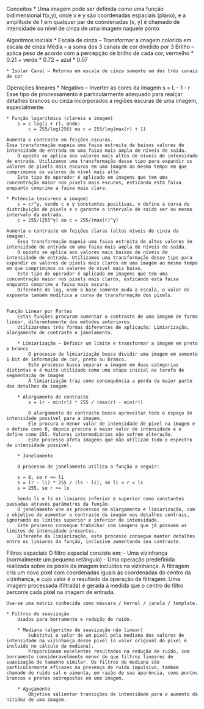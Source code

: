 Conceitos
    * Uma imagem pode ser definida como uma função bidimensional f(x,y), onde x e y são coordenadas espaciais (plano), e a amplitude de f em qualquer par de coordenadas (x, y) é chamado de intensidade ou nível de cinza de uma imagem naquele ponto.


Algoritmos iniciais
    * Escala de cinza – Transformar a imagem colorida em escala de cinza
        Média – a soma dos 3 canais de cor dividido por 3
        Brilho – aplica peso de acordo com a percepção de brilho de cada cor, vermelho * 0.21 + verde * 0.72 + azul * 0.07

    * Isolar Canal – Retorna em escala de cinza somente um dos três canais de cor


Operações lineares
    * Negativo – Inverter as cores da imagem
        s = L - 1 - r
        Esse tipo de processamento é particularmente adequado para realçar detalhes brancos ou cinza incorporados a regiões escuras de uma imagem, especialmente.

    * Função logarítmica (clareia a imagem)
        s = c log(1 + r), onde:
            c = 255/log(256) ou c = 255/log(max(r) + 1)

	Aumenta o contraste em feições escuras.        
	Essa transformação mapeia uma faixa estreita de baixos valores de intensidade de entrada em uma faixa mais ampla de níveis de saída.
        O oposto se aplica aos valores mais altos de níveis de intensidade de entrada. Utilizamos uma transformação desse tipo para expandir os valores de pixels mais escuros em uma imagem ao mesmo tempo em que comprimimos os valores de nível mais alto.
        Este tipo de operador é aplicado em imagens que tem uma concentração maior nos pixels mais escuros, esticando esta faixa enquanto comprime a faixa mais clara.

    * Potência (escurece a imagem)
        s = cr^γ, sendo c e γ constantes positivas, γ define a curva de distribuição de pixels e c garante o intervalo de saída ser no mesmo intervalo da entrada.
        c = 255/(255^γ) ou c = 255/(max(r)^γ)

	Aumenta o contraste em feições claras (altos níveis de cinza da imagem).
        Essa transformação mapeia uma faixa estreita de altos valores de intensidade de entrada em uma faixa mais ampla de níveis de saída.
        O oposto se aplica aos valores mais baixos de níveis de intensidade de entrada. Utilizamos uma transformação desse tipo para expandir os valores de pixels mais claros em uma imagem ao mesmo tempo em que comprimimos os valores de nível mais baixo.
        Este tipo de operador é aplicado em imagens que tem uma concentração maior nos pixels mais claros, esticando esta faixa enquanto comprime a faixa mais escura.
        Diferente do log, onde a base somente muda a escala, o valor do expoente também modifica a curva de transformação dos pixels.


    Função Linear por Partes
        Estas funções procuram aumentar o contraste de uma imagem de forma linear, diferentemente dos métodos anteriores.
        Utilizaremos três formas diferentes de aplicação: Limiarização, alargamento de contraste e janelamento.

        * Limiarização – Definir um limite e transformar a imagem em preto e branco
            O processo de limiarização busca dividir uma imagem em somente 1 bit de informação de cor, preto ou branco.
            Este processo busca separar a imagem em duas categorias distintas e é muito utilizado como uma etapa inicial na tarefa de segmentação de imagem
            A limiarização traz como consequência a perda da maior parte dos detalhes da imagem

        * Alargamento de contraste
            s = (r - min(r)) * 255 / (max(r) - min(r))

            O alargamento de contraste busca aproveitar todo o espaço de intensidade possível para a imagem.
            Ele procura o menor valor de intensidade de pixel na imagem e o define como 0, depois procura o maior valor de intensidade e o define como 255. Valores intermediários não sofrem alteração.
            Este processo afeta imagens que não utilizam todo o espectro de intensidade possível.

        * Janelamento

        O processo de janelamento utiliza a função a seguir:

        s = 0, se r <= li
        s = (r - li) * 255 / (ls - li), se li < r < ls
        s = 255, se r >= ls

        Sendo li e ls os limiares inferior e superior como constantes passadas através parâmetros da função.
        O janelamento une os processos de alargamento e limiarização, com o objetivo de aumentar o contraste da imagem nos detalhes centrais, ignorando os limites superior e inferior de intensidade.
        Este processo consegue trabalhar com imagens que já possuem os limites de intensidade presentes.
        Diferente da limiarização, este processo consegue manter detalhes entre os limiares da função, inclusive aumentando seu contraste.


Filtros espaciais
    O filtro espacial consiste em:
        - Uma vizinhança (normalmente um pequeno retângulo)
        - Uma operação predefinida realizada sobre os pixels da imagem incluídos na vizinhança.
    A filtragem cria um novo pixel com coordenadas iguais às coordenadas do centro da vizinhança, e cujo valor é o resultado da operação de filtragem.
    Uma imagem processada (filtrada) é gerada à medida que o centro do filtro percorre cada pixel na imagem de entrada.

    Usa-se uma matriz conhecida como máscara / kernel / janela / template.

    * Filtros de suavização
        Usados para borramento e redução de ruído.

        * Mediana (algoritmo de suavização não linear)
            Substitui o valor de um pixel pela mediana dos valores de intensidade na vizinhança desse pixel (o valor original do pixel é incluído no cálculo da mediana).
            Proporcionam excelentes resultados na redução de ruído, com borramento consideravelmente menor do que filtros lineares de suavização de tamanho similar. Os filtros de mediana são particularmente eficazes na presença de ruído impulsivo, também chamado de ruído sal e pimenta, em razão de sua aparência, como pontos brancos e pretos sobrepostos em uma imagem.

        * Aguçamento
            Objetiva salientar transições de intensidade para o aumento da nitidez de uma imagem.

